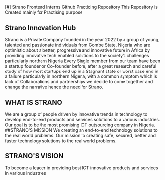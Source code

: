 [#] Strano Frontend Interns Github Practicing Repository
This Repository is Created mainly for Practising purpose 
##  Strano Innovation Hub
Strano is a Private Company founded in the year 2022 by a group of young, talented and passionate individuals from Gombe State, Nigeria who are optimistic about a better, progressive and innovative future in Africa by providing innovative tech enabled solutions to the society’s challenges particularly northern Nigeria Every Single member from our team have been a startup founder or Co-founder before, after a great research and careful study of how most startups end up in a Stagnant state or worst case end in a failure particularly in northern Nigeria, with a common symptom which is lack of Collaborations and partnerships we decide to come together and change the narrative hence the need for Strano.
## WHAT IS STRANO
We are a group of people driven by innovative trends in technology to develop end-to-end products and services solutions to a various industries. Our goal is to be the most promising ICT outsourcing company in Nigeria.
##STRANO'S MISSION
We creating an end-to-end technology solutions to the real world problems.
Our mission to creating safe, secured, better and faster technology solutions to the real world problems.
## STRANO'S VISION
To become a leader in providing best ICT innovative products and services in various industries
